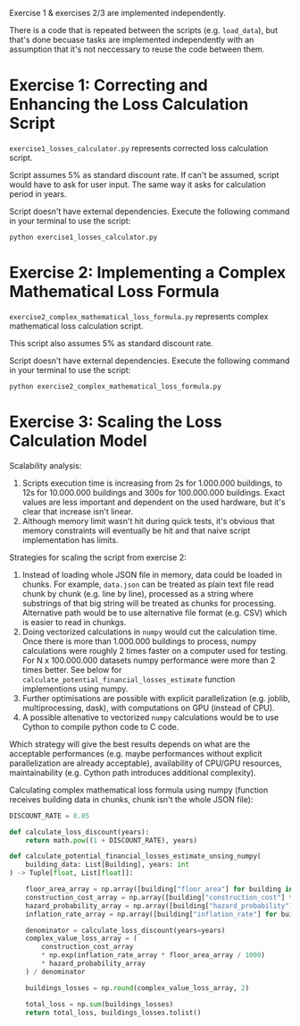 Exercise 1 & exercises 2/3 are implemented independently.

There is a code that is repeated between the scripts (e.g. `load_data`), but that's done becuase tasks are implemented independently with an assumption that it's not neccessary to reuse the code between them.

# Exercise 1: Correcting and Enhancing the Loss Calculation Script

`exercise1_losses_calculator.py` represents corrected loss calculation script.

Script assumes 5% as standard discount rate. If can't be assumed, script would have to ask for user input. The same way it asks for calculation period in years.

Script doesn't have external dependencies. Execute the following command in your terminal to use the script:

```
python exercise1_losses_calculator.py
```

# Exercise 2: Implementing a Complex Mathematical Loss Formula

`exercise2_complex_mathematical_loss_formula.py` represents complex mathematical loss calculation script.

This script also assumes 5% as standard discount rate.

Script doesn't have external dependencies. Execute the following command in your terminal to use the script:

```
python exercise2_complex_mathematical_loss_formula.py
```

# Exercise 3: Scaling the Loss Calculation Model

Scalability analysis:

1. Scripts execution time is increasing from 2s for 1.000.000 buildings, to 12s for 10.000.000 buildings and 300s for 100.000.000 buildings. Exact values are less important and dependent on the used hardware, but it's clear that increase isn't linear.
2. Although memory limit wasn't hit during quick tests, it's obvious that memory constraints will eventually be hit and that naive script implementation has limits.

Strategies for scaling the script from exercise 2:

1. Instead of loading whole JSON file in memory, data could be loaded in chunks. For example, `data.json` can be treated as plain text file read chunk by chunk (e.g. line by line), processed as a string where substrings of that big string will be treated as chunks for processing. Alternative path would be to use alternative file format (e.g. CSV) which is easier to read in chunkgs.
2. Doing vectorized calculations in `numpy` would cut the calculation time. Once there is more than 1.000.000 buildings to process, numpy calculations were roughly 2 times faster on a computer used for testing. For N x 100.000.000 datasets numpy performance were more than 2 times better. See below for `calculate_potential_financial_losses_estimate` function implementions using numpy.
3. Further optimisations are possible with explicit parallelization (e.g. joblib, multiprocessing, dask), with computations on GPU (instead of CPU).
4. A possible altenative to vectorized `numpy` calculations would be to use Cython to compile python code to C code.

Which strategy will give the best results depends on what are the acceptable performances (e.g. maybe performances without explicit parallelization are already acceptable), availability of CPU/GPU resources, maintainability (e.g. Cython path introduces additional complexity).

Calculating complex mathematical loss formula using numpy (function receives building data in chunks, chunk isn't the whole JSON file):

```python
DISCOUNT_RATE = 0.05

def calculate_loss_discount(years):
    return math.pow((1 + DISCOUNT_RATE), years)

def calculate_potential_financial_losses_estimate_unsing_numpy(
    building_data: List[Building], years: int
) -> Tuple[float, List[float]]:

    floor_area_array = np.array([building["floor_area"] for building in building_data])
    construction_cost_array = np.array([building["construction_cost"] for building in building_data])
    hazard_probability_array = np.array([building["hazard_probability"] for building in building_data], dtype=np.float32)
    inflation_rate_array = np.array([building["inflation_rate"] for building in building_data], dtype=np.float32)

    denominator = calculate_loss_discount(years=years)
    complex_value_loss_array = (
        construction_cost_array
        * np.exp(inflation_rate_array * floor_area_array / 1000)
        * hazard_probability_array
    ) / denominator

    buildings_losses = np.round(complex_value_loss_array, 2)

    total_loss = np.sum(buildings_losses)
    return total_loss, buildings_losses.tolist()
```
